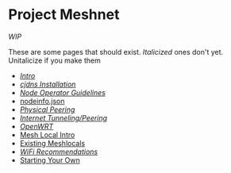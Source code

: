 # Project Meshnet

*WIP*

These are some pages that should exist. *Italicized* ones don't yet. Unitalicize
if you make them

* [*Intro*](Intro.md)
 * [*cjdns Installation*](cjdns/Installation.md)
 * [*Node Operator Guidelines*](cjdns/Operator_Guidelines.md)
 * [nodeinfo.json](cjdns/nodeinfo.json.md)
 * [*Physical Peering*](cjdns/ETHInterface.md)
 * [*Internet Tunneling/Peering*](cjdns/UDPInterface.md)
* [*OpenWRT*](OpenWRT.md)
* [Mesh Local Intro](meshlocals/intro.md)
 * [Existing Meshlocals](meshlocals/existing/index.md)
 * [*WiFi Recommendations*](meshlocals/wifi.md)
 * [Starting Your Own](meshlocals/diy.md)
